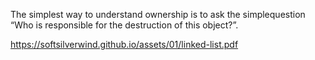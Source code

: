 The simplest way to understand ownership is to ask the simplequestion “Who is responsible for the destruction of this object?”.

https://softsilverwind.github.io/assets/01/linked-list.pdf
